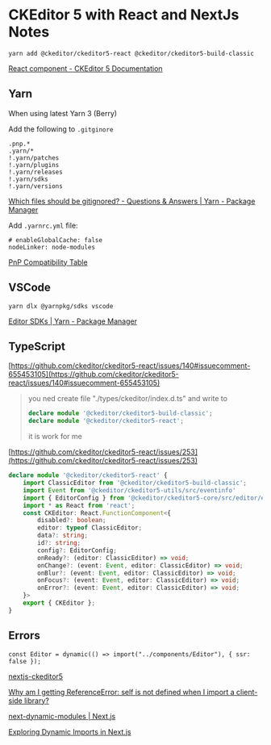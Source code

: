 # CKEditor 5 with React and NextJs Notes

```
yarn add @ckeditor/ckeditor5-react @ckeditor/ckeditor5-build-classic
```

[React component - CKEditor 5 Documentation](https://ckeditor.com/docs/ckeditor5/latest/installation/getting-started/frameworks/react.html)

## Yarn

When using latest Yarn 3 (Berry)

Add the following to `.gitginore`

```
.pnp.*
.yarn/*
!.yarn/patches
!.yarn/plugins
!.yarn/releases
!.yarn/sdks
!.yarn/versions
```

[Which files should be gitignored? - Questions & Answers | Yarn - Package Manager](https://yarnpkg.com/getting-started/qa#which-files-should-be-gitignored)

Add `.yarnrc.yml` file:

```
# enableGlobalCache: false
nodeLinker: node-modules
```

[PnP Compatibility Table](https://yarnpkg.com/features/pnp#compatibility-table)


## VSCode

```
yarn dlx @yarnpkg/sdks vscode
```

[Editor SDKs | Yarn - Package Manager](https://yarnpkg.com/getting-started/editor-sdks)

## TypeScript

[https://github.com/ckeditor/ckeditor5-react/issues/140#issuecomment-655453105](https://github.com/ckeditor/ckeditor5-react/issues/140#issuecomment-655453105)

> you ned create file "./types/ckeditor/index.d.ts" and write to
> 
> ```ts
> declare module '@ckeditor/ckeditor5-build-classic';
> declare module '@ckeditor/ckeditor5-react';
> ```
> 
> it is work for me

[https://github.com/ckeditor/ckeditor5-react/issues/253](https://github.com/ckeditor/ckeditor5-react/issues/253)

```ts
declare module '@ckeditor/ckeditor5-react' {
    import ClassicEditor from '@ckeditor/ckeditor5-build-classic';
    import Event from '@ckeditor/ckeditor5-utils/src/eventinfo'
    import { EditorConfig } from '@ckeditor/ckeditor5-core/src/editor/editorconfig'
    import * as React from 'react';
    const CKEditor: React.FunctionComponent<{
        disabled?: boolean;
        editor: typeof ClassicEditor;
        data?: string;
        id?: string;
        config?: EditorConfig;
        onReady?: (editor: ClassicEditor) => void;
        onChange?: (event: Event, editor: ClassicEditor) => void;
        onBlur?: (event: Event, editor: ClassicEditor) => void;
        onFocus?: (event: Event, editor: ClassicEditor) => void;
        onError?: (event: Event, editor: ClassicEditor) => void;
    }>
    export { CKEditor };
}
```

## Errors

```
const Editor = dynamic(() => import("../components/Editor"), { ssr: false });
```

[nextjs-ckeditor5](https://github.com/nghiaht/nextjs-ckeditor5)

[Why am I getting ReferenceError: self is not defined when I import a client-side library?](https://stackoverflow.com/questions/66096260/why-am-i-getting-referenceerror-self-is-not-defined-when-i-import-a-client-side)

[next-dynamic-modules | Next.js](https://nextjs.org/docs/messages/next-dynamic-modules)

[Exploring Dynamic Imports in Next.js](https://javascript.plainenglish.io/exploring-next-js-dynamic-import-ccb28a03e7f9)